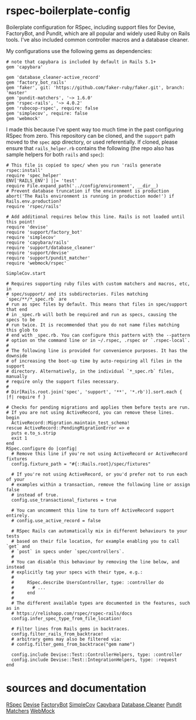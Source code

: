 # rspec-boilerplate-config

Boilerplate configuration for RSpec, including support files for Devise, FactoryBot, and Pundit, which are all popular and widely used Ruby on Rails tools. I've also included common controller macros and a database cleaner.

My configurations use the following gems as dependencies: 

```
# note that capybara is included by default in Rails 5.1+
gem 'capybara'

gem 'database_cleaner-active_record'
gem 'factory_bot_rails'
gem 'faker', git: 'https://github.com/faker-ruby/faker.git', branch: 'master'
gem 'pundit-matchers', '~> 1.6.0'
gem 'rspec-rails', '~> 4.0.2'
gem 'rubocop-rspec', require: false
gem 'simplecov', require: false
gem 'webmock'
```

I made this because I've spent way too much time in the past configuring RSpec from zero. This repository can be cloned, and the `support` path moved to the `spec` app directory, or used referentially. If cloned, please ensure that `rails_helper.rb` contains the following (the repo also has sample helpers for both `rails` and `spec`):

```
# This file is copied to spec/ when you run 'rails generate rspec:install'
require 'spec_helper'
ENV['RAILS_ENV'] ||= 'test'
require File.expand_path('../config/environment', __dir__)
# Prevent database truncation if the environment is production
abort('The Rails environment is running in production mode!') if Rails.env.production?
require 'rspec/rails'

# Add additional requires below this line. Rails is not loaded until this point!
require 'devise'
require 'support/factory_bot'
require 'simplecov'
require 'capybara/rails'
require 'support/database_cleaner'
require 'support/devise'
require 'support/pundit_matcher'
require 'webmock/rspec'

SimpleCov.start

# Requires supporting ruby files with custom matchers and macros, etc, in
# spec/support/ and its subdirectories. Files matching `spec/**/*_spec.rb` are
# run as spec files by default. This means that files in spec/support that end
# in _spec.rb will both be required and run as specs, causing the specs to be
# run twice. It is recommended that you do not name files matching this glob to
# end with _spec.rb. You can configure this pattern with the --pattern
# option on the command line or in ~/.rspec, .rspec or `.rspec-local`.
#
# The following line is provided for convenience purposes. It has the downside
# of increasing the boot-up time by auto-requiring all files in the support
# directory. Alternatively, in the individual `*_spec.rb` files, manually
# require only the support files necessary.
#
# Dir[Rails.root.join('spec', 'support', '**', '*.rb')].sort.each { |f| require f }

# Checks for pending migrations and applies them before tests are run.
# If you are not using ActiveRecord, you can remove these lines.
begin
  ActiveRecord::Migration.maintain_test_schema!
rescue ActiveRecord::PendingMigrationError => e
  puts e.to_s.strip
  exit 1
end
RSpec.configure do |config|
  # Remove this line if you're not using ActiveRecord or ActiveRecord fixtures
  config.fixture_path = "#{::Rails.root}/spec/fixtures"

  # If you're not using ActiveRecord, or you'd prefer not to run each of your
  # examples within a transaction, remove the following line or assign false
  # instead of true.
  config.use_transactional_fixtures = true

  # You can uncomment this line to turn off ActiveRecord support entirely.
  # config.use_active_record = false

  # RSpec Rails can automatically mix in different behaviours to your tests
  # based on their file location, for example enabling you to call `get` and
  # `post` in specs under `spec/controllers`.
  #
  # You can disable this behaviour by removing the line below, and instead
  # explicitly tag your specs with their type, e.g.:
  #
  #     RSpec.describe UsersController, type: :controller do
  #       # ...
  #     end
  #
  # The different available types are documented in the features, such as in
  # https://relishapp.com/rspec/rspec-rails/docs
  config.infer_spec_type_from_file_location!

  # Filter lines from Rails gems in backtraces.
  config.filter_rails_from_backtrace!
  # arbitrary gems may also be filtered via:
  # config.filter_gems_from_backtrace("gem name")

  config.include Devise::Test::ControllerHelpers, type: :controller
  config.include Devise::Test::IntegrationHelpers, type: :request
end
```

# sources and documentation

[RSpec](https://github.com/rspec/rspec-rails)
[Devise](https://github.com/heartcombo/devise/wiki/How-To:-Test-controllers-with-Rails-(and-RSpec))
[FactoryBot](https://github.com/thoughtbot/factory_bot/blob/master/GETTING_STARTED.md#rspec)
[SimpleCov](https://github.com/simplecov-ruby/simplecov)
[Capybara](https://github.com/teamcapybara/capybara)
[Database Cleaner](https://github.com/DatabaseCleaner/database_cleaner)
[Pundit Matchers](https://github.com/chrisalley/pundit-matchers)
[WebMock](https://github.com/bblimke/webmock)







